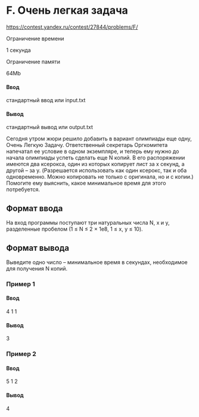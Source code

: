 # F. Очень легкая задача
https://contest.yandex.ru/contest/27844/problems/F/

Ограничение времени

1 секунда

Ограничение памяти

64Mb

#### Ввод

стандартный ввод или input.txt

#### Вывод

стандартный вывод или output.txt

Сегодня утром жюри решило добавить в вариант олимпиады еще одну, Очень Легкую Задачу. Ответственный секретарь Оргкомитета напечатал ее условие в одном экземпляре, и теперь ему нужно до начала олимпиады успеть сделать еще N копий. В его распоряжении имеются два ксерокса, один из которых копирует лист за х секунд, а другой – за y. (Разрешается использовать как один ксерокс, так и оба одновременно. Можно копировать не только с оригинала, но и с копии.) Помогите ему выяснить, какое минимальное время для этого потребуется.

## Формат ввода

На вход программы поступают три натуральных числа N, x и y, разделенные пробелом (1 ≤ N ≤ 2 × 1e8, 1 ≤ x, y ≤ 10).

## Формат вывода

Выведите одно число – минимальное время в секундах, необходимое для получения N копий.

### Пример 1
#### Ввод
4 1 1
#### Вывод
3

### Пример 2
#### Ввод
5 1 2
#### Вывод
4
